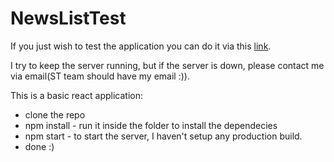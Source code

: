 # NewsListTest

If you just wish to test the application you can do it via this [link](http://178.157.91.173:3000/). 

I try to keep the server running, but if the server is down, please contact me via email(ST team should have my email :)).


This is a basic react application:
* clone the repo
* npm install - run it inside the folder to install the dependecies
* npm start - to start the server, I haven't setup any production build.
* done :)
